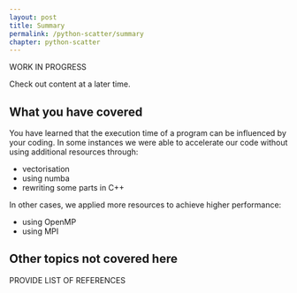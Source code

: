 ```yaml
---
layout: post
title: Summary
permalink: /python-scatter/summary
chapter: python-scatter
---
```


WORK IN PROGRESS

Check out content at a later time.

## What you have covered

You have learned that the execution time of a program can be influenced by your coding. In some instances we were able to accelerate our code without using additional resources through:

 * vectorisation
 * using numba
 * rewriting some parts in C++ 

 In other cases, we applied more resources to achieve higher performance:

 * using OpenMP
 * using MPI



## Other topics not covered here

PROVIDE LIST OF REFERENCES
